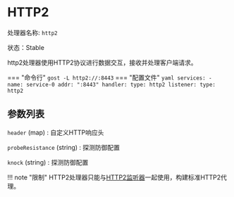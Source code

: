 # HTTP2

处理器名称: `http2`

状态：Stable

http2处理器使用HTTP2协议进行数据交互，接收并处理客户端请求。

=== "命令行"
    ```
	gost -L http2://:8443
	```
=== "配置文件"
    ```yaml
	services:
	- name: service-0
	  addr: ":8443"
	  handler:
		type: http2
	  listener:
		type: http2
	```

## 参数列表

`header` (map)
:    自定义HTTP响应头

`probeResistance` (string)
:    探测防御配置

`knock` (string)
:    探测防御配置

!!! note "限制"
    HTTP2处理器只能与[HTTP2监听器](/components/listeners/http2/)一起使用，构建标准HTTP2代理。


